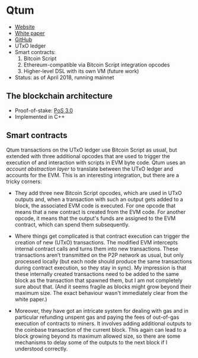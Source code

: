 # Qtum

* [Website](https://qtum.org)
* [White paper](https://qtum.org/uploads/files/a2772efe4dc8ed1100319c6480195fb1.pdf)
* [GitHub](https://github.com/qtumproject)
* UTxO ledger
* Smart contracts: 
  1. Bitcoin Script
  2. Ethereum-compatible via Bitcoin Script integration opcodes
  3. Higher-level DSL with its own VM (future work)
* Status: as of April 2018, running mainnet


## The blockchain architecture

* Proof-of-stake: [PoS 3.0](http://blackcoin.co)
* Implemented in C++

## Smart contracts

Qtum transactions on the UTxO ledger use Bitcoin Script as usual, but extended with three additional opcodes that are used to trigger the execution of and interaction with scripts in EVM byte code. Qtum uses an *account abstraction layer* to translate between the UTxO ledger and accounts for the EVM. This is an interesting integration, but there are a tricky corners:

* They add three new Bitcoin Script opcodes, which are used in UTxO outputs and, when a transaction with such an output gets added to a block, the associated EVM code is executed. For one opcode that means that a new contract is created from the EVM code. For another opcode, it means that the output's funds are assigned to the EVM contract, which can spend them subsequently.

* Where things get complicated is that contract execution can trigger the creation of new (UTxO) transactions. The modified EVM intercepts internal contract calls and turns them into new transactions. These transactions aren’t transmitted on the P2P network as usual, but only processed locally (but each node should produce the same transactions during contract execution, so they stay in sync). My impression is that these internally created transactions need to be added to the same block as the transaction that spawned them, but I am not completely sure about that. (And it seems fragile as blocks might grow beyond their maximum size. The exact behaviour wasn't immediately clear from the white paper.)

* Moreover, they have got an intricate system for dealing with gas and in particular refunding unspent gas and paying the fees of out-of-gas execution of contracts to miners. It involves adding additional outputs to the coinbase transaction of the current block. This again can lead to a block growing beyond its maximum allowed size, so there are some mechanisms to delay some of the outputs to the next block if I understood correctly.
